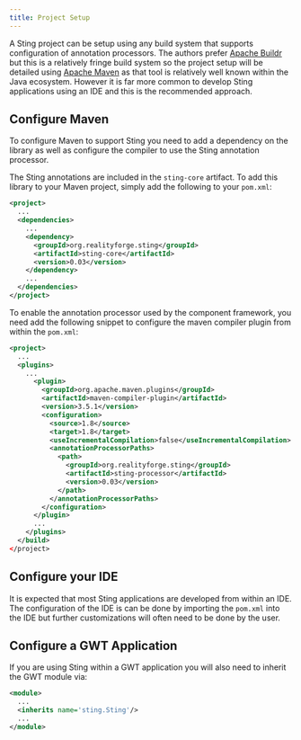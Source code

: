 ```yaml
---
title: Project Setup
---
```


A Sting project can be setup using any build system that supports configuration of annotation
processors. The authors prefer [Apache Buildr](https://buildr.apache.org) but this is a relatively
fringe build system so the project setup will be detailed using [Apache Maven](https://maven.apache.org)
as that tool is relatively well known within the Java ecosystem. However it is far more common to
develop Sting applications using an IDE and this is the recommended approach.

## Configure Maven

To configure Maven to support Sting you need to add a dependency on the library as well as
configure the compiler to use the Sting annotation processor.

The Sting annotations are included in the `sting-core` artifact. To add this library to
your Maven project, simply add the following to your `pom.xml`:

```xml
<project>
  ...
  <dependencies>
    ...
    <dependency>
      <groupId>org.realityforge.sting</groupId>
      <artifactId>sting-core</artifactId>
      <version>0.03</version>
    </dependency>
    ...
  </dependencies>
</project>
```

To enable the annotation processor used by the component framework, you need add the following
snippet to configure the maven compiler plugin from within the `pom.xml`:

```xml
<project>
  ...
  <plugins>
    ...
      <plugin>
        <groupId>org.apache.maven.plugins</groupId>
        <artifactId>maven-compiler-plugin</artifactId>
        <version>3.5.1</version>
        <configuration>
          <source>1.8</source>
          <target>1.8</target>
          <useIncrementalCompilation>false</useIncrementalCompilation>
          <annotationProcessorPaths>
            <path>
              <groupId>org.realityforge.sting</groupId>
              <artifactId>sting-processor</artifactId>
              <version>0.03</version>
            </path>
          </annotationProcessorPaths>
        </configuration>
      </plugin>
      ...
    </plugins>
  </build>
</project>
```

## Configure your IDE

It is expected that most Sting applications are developed from within an IDE. The configuration of the IDE is
can be done by importing the `pom.xml` into the IDE but further customizations will often need to be done by
the user.

## Configure a GWT Application

If you are using Sting within a GWT application you will also need to inherit the GWT module via:

```xml
<module>
  ...
  <inherits name='sting.Sting'/>
  ...
</module>
```
